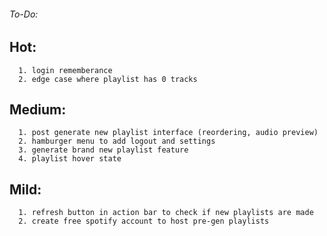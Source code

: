###### To-Do:  
##	Hot:    
      1. login rememberance
      2. edge case where playlist has 0 tracks

##  Medium:
      1. post generate new playlist interface (reordering, audio preview)
      2. hamburger menu to add logout and settings
      3. generate brand new playlist feature
      4. playlist hover state
      
##  Mild:  
      1. refresh button in action bar to check if new playlists are made    
      2. create free spotify account to host pre-gen playlists
